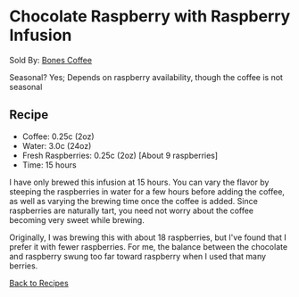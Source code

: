 # Chocolate Raspberry with Raspberry Infusion
Sold By: [Bones Coffee](https://www.bonescoffee.com/products/bones-coffee-company-chocolate-raspberry-coffee-12oz)

Seasonal? Yes; Depends on raspberry availability, though the coffee is not seasonal

## Recipe
  * Coffee: 0.25c (2oz)
  * Water: 3.0c (24oz)
  * Fresh Raspberries: 0.25c (2oz) [About 9 raspberries]
  * Time: 15 hours

I have only brewed this infusion at 15 hours. You can vary the flavor by steeping the raspberries in water for a few hours before adding the coffee, as well as varying the brewing time once the coffee is added. Since raspberries are naturally tart, you need not worry about the coffee becoming very sweet while brewing.

Originally, I was brewing this with about 18 raspberries, but I've found that I prefer it with fewer raspberries. For me, the balance between the chocolate and raspberry swung too far toward raspberry when I used that many berries.

[Back to Recipes](https://github.com/c-d-smith/cold-brew-coffee/blob/master/recipes/README.md)
